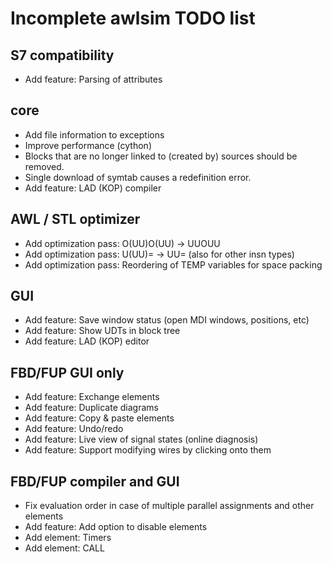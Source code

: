 Incomplete awlsim TODO list
===========================

S7 compatibility
----------------

* Add feature: Parsing of attributes

core
----

* Add file information to exceptions
* Improve performance (cython)
* Blocks that are no longer linked to (created by) sources should be removed.
* Single download of symtab causes a redefinition error.
* Add feature: LAD (KOP) compiler

AWL / STL optimizer
-------------------

* Add optimization pass: O(UU)O(UU) -> UUOUU
* Add optimization pass: U(UU)= -> UU=  (also for other insn types)
* Add optimization pass: Reordering of TEMP variables for space packing

GUI
---

* Add feature: Save window status (open MDI windows, positions, etc)
* Add feature: Show UDTs in block tree
* Add feature: LAD (KOP) editor

FBD/FUP GUI only
----------------

* Add feature: Exchange elements
* Add feature: Duplicate diagrams
* Add feature: Copy & paste elements
* Add feature: Undo/redo
* Add feature: Live view of signal states (online diagnosis)
* Add feature: Support modifying wires by clicking onto them

FBD/FUP compiler and GUI
------------------------

* Fix evaluation order in case of multiple parallel assignments and other elements
* Add feature: Add option to disable elements
* Add element: Timers
* Add element: CALL
